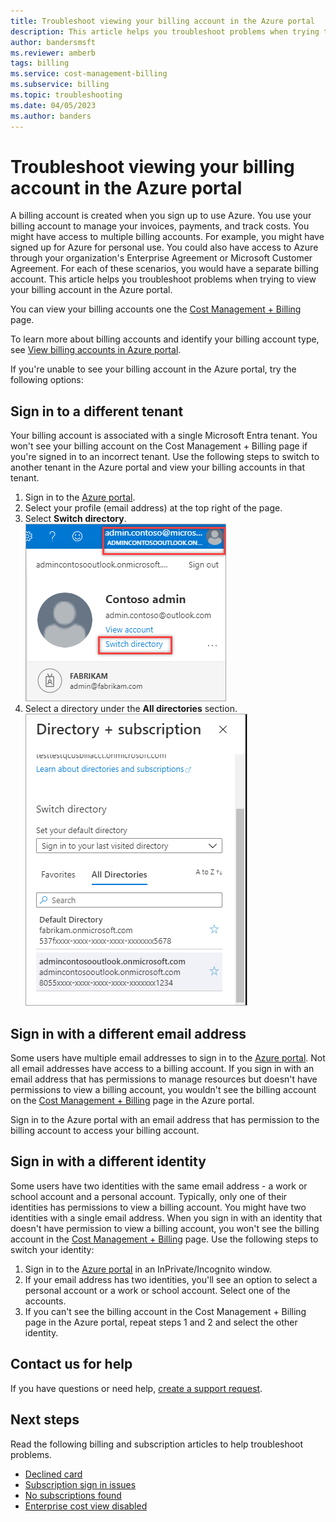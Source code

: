 ```yaml
---
title: Troubleshoot viewing your billing account in the Azure portal
description: This article helps you troubleshoot problems when trying to view your billing account in the Azure portal.
author: bandersmsft
ms.reviewer: amberb
tags: billing
ms.service: cost-management-billing
ms.subservice: billing
ms.topic: troubleshooting
ms.date: 04/05/2023
ms.author: banders
---
```


# Troubleshoot viewing your billing account in the Azure portal

A billing account is created when you sign up to use Azure. You use your billing account to manage your invoices, payments, and track costs. You might have access to multiple billing accounts. For example, you might have signed up for Azure for personal use. You could also have access to Azure through your organization's Enterprise Agreement or Microsoft Customer Agreement. For each of these scenarios, you would have a separate billing account. This article helps you troubleshoot problems when trying to view your billing account in the Azure portal.

You can view your billing accounts one the [Cost Management + Billing](https://portal.azure.com/#blade/Microsoft_Azure_GTM/ModernBillingMenuBlade) page.

To learn more about billing accounts and identify your billing account type, see [View billing accounts in Azure portal](view-all-accounts.md).

If you're unable to see your billing account in the Azure portal, try the following options:

## Sign in to a different tenant

Your billing account is associated with a single Microsoft Entra tenant. You won't see your billing account on the Cost Management + Billing page if you're signed in to an incorrect tenant. Use the following steps to switch to another tenant in the Azure portal and view your billing accounts in that tenant.

1. Sign in to the [Azure portal](https://portal.azure.com).
1. Select your profile (email address) at the top right of the page.
1. Select **Switch directory**.  
    ![Screenshot that shows selecting switch directory in the portal](./media/troubleshoot-account-not-found/select-switch-directory.png)
1. Select a directory under the **All directories** section.  
    ![Screenshot that shows selecting a directory in the portal](./media/troubleshoot-account-not-found/select-directory.png)

## Sign in with a different email address

Some users have multiple email addresses to sign in to the [Azure portal](https://portal.azure.com). Not all email addresses have access to a billing account. If you sign in with an email address that has permissions to manage resources but doesn't have permissions to view a billing account, you wouldn't see the billing account on the [Cost Management + Billing](https://portal.azure.com/#blade/Microsoft_Azure_GTM/ModernBillingMenuBlade) page in the Azure portal.

Sign in to the Azure portal with an email address that has permission to the billing account to access your billing account.

## Sign in with a different identity

Some users have two identities with the same email address - a work or school account and a personal account. Typically, only one of their identities has permissions to view a billing account. You might have two identities with a single email address. When you sign in with an identity that doesn't have permission to view a billing account, you won't see the billing account in the [Cost Management + Billing](https://portal.azure.com/#blade/Microsoft_Azure_GTM/ModernBillingMenuBlade) page. Use the following steps to switch your identity:

1. Sign in to the [Azure portal](https://portal.azure.com) in an InPrivate/Incognito window.
1. If your email address has two identities, you'll see an option to select a personal account or a work or school account. Select one of the accounts.
1. If you can't see the billing account in the Cost Management + Billing page in the Azure portal, repeat steps 1 and 2 and select the other identity.

## Contact us for help

If you have questions or need help, [create a support request](https://portal.azure.com/#blade/Microsoft_Azure_Support/HelpAndSupportBlade/newsupportrequest).

## Next steps

Read the following billing and subscription articles to help troubleshoot problems.

- [Declined card](./troubleshoot-declined-card.md)
- [Subscription sign in issues](../troubleshoot-subscription/troubleshoot-sign-in-issue.md)
- [No subscriptions found](../troubleshoot-subscription/no-subscriptions-found.md)
- [Enterprise cost view disabled](./enterprise-mgmt-grp-troubleshoot-cost-view.md)
